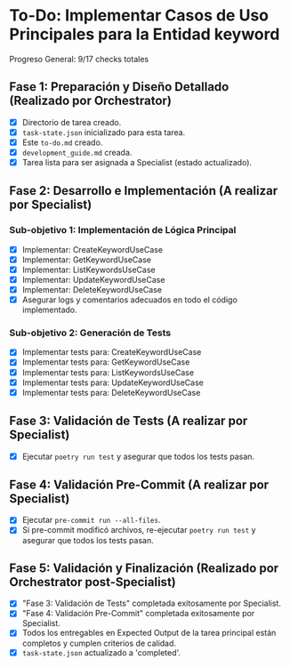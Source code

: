 # To-Do: Implementar Casos de Uso Principales para la Entidad keyword
Progreso General: 9/17 checks totales

## Fase 1: Preparación y Diseño Detallado (Realizado por Orchestrator)
- [X] Directorio de tarea creado.
- [X] `task-state.json` inicializado para esta tarea.
- [X] Este `to-do.md` creado.
- [X] `development_guide.md` creada.
- [X] Tarea lista para ser asignada a Specialist (estado actualizado).

## Fase 2: Desarrollo e Implementación (A realizar por Specialist)
### Sub-objetivo 1: Implementación de Lógica Principal
- [X] Implementar: CreateKeywordUseCase
- [X] Implementar: GetKeywordUseCase
- [X] Implementar: ListKeywordsUseCase
- [X] Implementar: UpdateKeywordUseCase
- [X] Implementar: DeleteKeywordUseCase
- [X] Asegurar logs y comentarios adecuados en todo el código implementado.

### Sub-objetivo 2: Generación de Tests
- [X] Implementar tests para: CreateKeywordUseCase
- [X] Implementar tests para: GetKeywordUseCase
- [X] Implementar tests para: ListKeywordsUseCase
- [X] Implementar tests para: UpdateKeywordUseCase
- [X] Implementar tests para: DeleteKeywordUseCase

## Fase 3: Validación de Tests (A realizar por Specialist)
- [X] Ejecutar `poetry run test` y asegurar que todos los tests pasan.

## Fase 4: Validación Pre-Commit (A realizar por Specialist)
- [X] Ejecutar `pre-commit run --all-files`.
- [X] Si pre-commit modificó archivos, re-ejecutar `poetry run test` y asegurar que todos los tests pasan.

## Fase 5: Validación y Finalización (Realizado por Orchestrator post-Specialist)
- [X] "Fase 3: Validación de Tests" completada exitosamente por Specialist.
- [X] "Fase 4: Validación Pre-Commit" completada exitosamente por Specialist.
- [X] Todos los entregables en Expected Output de la tarea principal están completos y cumplen criterios de calidad.
- [X] `task-state.json` actualizado a 'completed'.